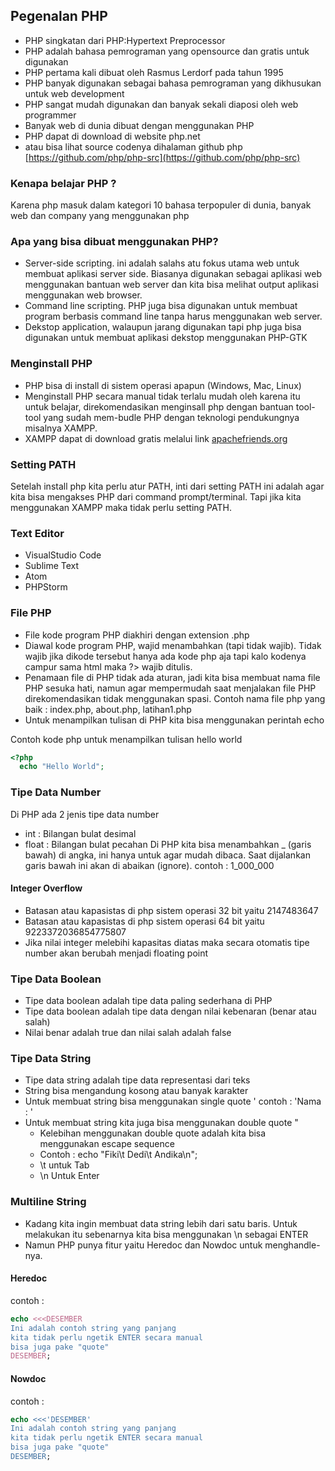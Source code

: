 ## Pegenalan PHP
- PHP singkatan dari PHP:Hypertext Preprocessor
- PHP adalah bahasa pemrograman yang opensource dan gratis untuk digunakan
- PHP pertama kali dibuat oleh Rasmus Lerdorf pada tahun 1995
- PHP banyak digunakan sebagai bahasa pemrograman yang dikhusukan untuk web development
- PHP sangat mudah digunakan dan banyak sekali diaposi oleh web programmer
- Banyak web di dunia dibuat dengan menggunakan PHP
- PHP dapat di download di website php.net 
- atau bisa lihat source codenya dihalaman github php [https://github.com/php/php-src](https://github.com/php/php-src)


### Kenapa belajar PHP ?
Karena php masuk dalam kategori 10 bahasa terpopuler di dunia, banyak web dan company yang menggunakan php 

### Apa yang bisa dibuat menggunakan PHP?
- Server-side scripting. ini adalah salahs atu fokus utama web untuk membuat aplikasi server side. Biasanya digunakan sebagai aplikasi web menggunakan bantuan web server dan kita bisa melihat output aplikasi menggunakan web browser.
- Command line scripting. PHP juga bisa digunakan untuk membuat program berbasis command line tanpa harus menggunakan web server.
- Dekstop application, walaupun jarang digunakan tapi php juga bisa digunakan untuk membuat aplikasi dekstop menggunakan PHP-GTK

### Menginstall PHP
- PHP bisa di install di sistem operasi apapun (Windows, Mac, Linux)
- Menginstall PHP secara manual tidak terlalu mudah oleh karena itu untuk belajar, direkomendasikan menginsall php dengan bantuan tool-tool yang sudah mem-budle PHP dengan teknologi pendukungnya misalnya XAMPP.
- XAMPP dapat di download gratis melalui link  [apachefriends.org](https://www.apachefriends.org/)

### Setting PATH
Setelah install php kita perlu atur PATH, inti dari setting PATH ini adalah agar kita bisa mengakses PHP dari command prompt/terminal. Tapi jika kita menggunakan XAMPP maka tidak perlu setting PATH.

### Text Editor
- VisualStudio Code
- Sublime Text
- Atom 
- PHPStorm 

### File PHP
- File kode program PHP diakhiri dengan extension .php
- Diawal kode program PHP, wajid menambahkan <?php dan diakhir kode program perlu ditambahkan ?> (tapi tidak wajib). Tidak wajib jika dikode tersebut hanya ada kode php aja tapi kalo kodenya campur sama html maka ?> wajib ditulis.
- Penamaan file di PHP tidak ada aturan, jadi kita bisa membuat nama file PHP sesuka hati, namun agar mempermudah saat menjalakan file PHP direkomendasikan tidak menggunakan spasi. Contoh nama file php yang baik : index.php, about.php, latihan1.php
- Untuk menampilkan tulisan di PHP kita bisa menggunakan perintah echo

Contoh kode php untuk menampilkan tulisan hello world 
```php
<?php
  echo "Hello World";
```

### Tipe Data Number

Di PHP ada 2 jenis tipe data number
- int : Bilangan bulat desimal
- float : Bilangan bulat pecahan
Di PHP kita bisa menambahkan _ (garis bawah) di angka, ini hanya untuk agar mudah dibaca. Saat dijalankan garis bawah ini akan di abaikan (ignore). contoh : 1_000_000


#### Integer Overflow
- Batasan atau kapasistas di php sistem operasi 32 bit yaitu 2147483647
- Batasan atau kapasistas di php sistem operasi 64 bit yaitu 9223372036854775807
- Jika nilai integer melebihi kapasitas diatas maka secara otomatis tipe number akan berubah menjadi floating point

### Tipe Data Boolean
- Tipe data boolean adalah tipe data paling sederhana di PHP
- Tipe data boolean adalah tipe data dengan nilai kebenaran (benar atau salah)
- Nilai benar adalah true dan nilai salah adalah false

### Tipe Data String
- Tipe data string adalah tipe data representasi dari teks
- String bisa mengandung kosong atau banyak karakter
- Untuk membuat string bisa menggunakan single quote ' contoh : 'Nama : '
- Untuk membuat string kita juga bisa menggunakan double quote "
  - Kelebihan menggunakan double quote adalah kita bisa menggunakan escape sequence
  - Contoh : echo "Fiki\t Dedi\t Andika\n";
  - \t untuk Tab
  - \n Untuk Enter

### Multiline String
- Kadang kita ingin membuat data string lebih dari satu baris. Untuk melakukan itu sebenarnya kita bisa menggunakan \n sebagai ENTER
- Namun PHP punya fitur yaitu Heredoc dan Nowdoc untuk menghandle-nya.

#### Heredoc

contoh :
```php
echo <<<DESEMBER
Ini adalah contoh string yang panjang
kita tidak perlu ngetik ENTER secara manual
bisa juga pake "quote"
DESEMBER;
```

#### Nowdoc

contoh :
```php
echo <<<'DESEMBER'
Ini adalah contoh string yang panjang
kita tidak perlu ngetik ENTER secara manual
bisa juga pake "quote"
DESEMBER;
```
